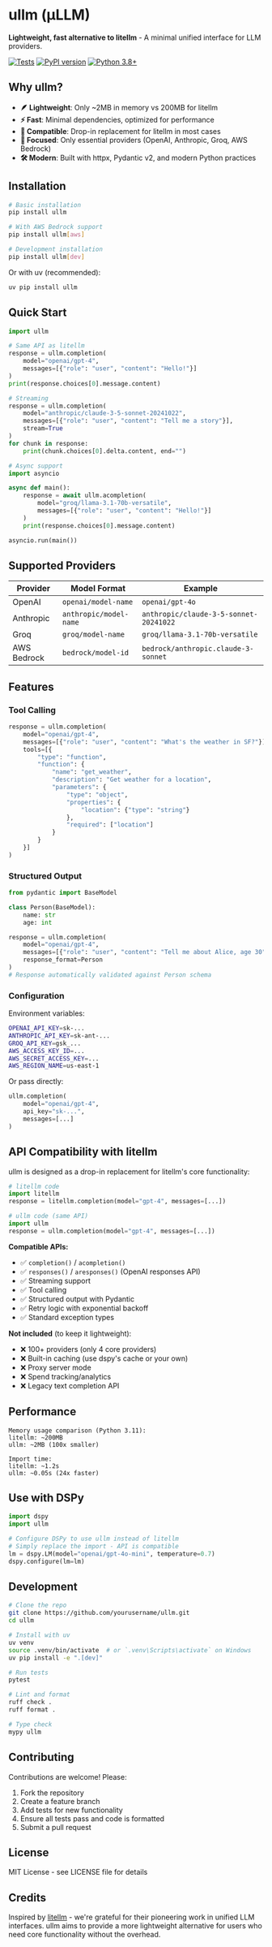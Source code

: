 # ullm (μLLM)

**Lightweight, fast alternative to litellm** - A minimal unified interface for LLM providers.

[![Tests](https://github.com/yourusername/ullm/workflows/tests/badge.svg)](https://github.com/yourusername/ullm/actions)
[![PyPI version](https://badge.fury.io/py/ullm.svg)](https://badge.fury.io/py/ullm)
[![Python 3.8+](https://img.shields.io/badge/python-3.8+-blue.svg)](https://www.python.org/downloads/)

## Why ullm?

- **🪶 Lightweight**: Only ~2MB in memory vs 200MB for litellm
- **⚡ Fast**: Minimal dependencies, optimized for performance
- **🔌 Compatible**: Drop-in replacement for litellm in most cases
- **🎯 Focused**: Only essential providers (OpenAI, Anthropic, Groq, AWS Bedrock)
- **🛠️ Modern**: Built with httpx, Pydantic v2, and modern Python practices

## Installation

```bash
# Basic installation
pip install ullm

# With AWS Bedrock support
pip install ullm[aws]

# Development installation
pip install ullm[dev]
```

Or with uv (recommended):

```bash
uv pip install ullm
```

## Quick Start

```python
import ullm

# Same API as litellm
response = ullm.completion(
    model="openai/gpt-4",
    messages=[{"role": "user", "content": "Hello!"}]
)
print(response.choices[0].message.content)

# Streaming
response = ullm.completion(
    model="anthropic/claude-3-5-sonnet-20241022",
    messages=[{"role": "user", "content": "Tell me a story"}],
    stream=True
)
for chunk in response:
    print(chunk.choices[0].delta.content, end="")

# Async support
import asyncio

async def main():
    response = await ullm.acompletion(
        model="groq/llama-3.1-70b-versatile",
        messages=[{"role": "user", "content": "Hello!"}]
    )
    print(response.choices[0].message.content)

asyncio.run(main())
```

## Supported Providers

| Provider | Model Format | Example |
|----------|-------------|---------|
| OpenAI | `openai/model-name` | `openai/gpt-4o` |
| Anthropic | `anthropic/model-name` | `anthropic/claude-3-5-sonnet-20241022` |
| Groq | `groq/model-name` | `groq/llama-3.1-70b-versatile` |
| AWS Bedrock | `bedrock/model-id` | `bedrock/anthropic.claude-3-sonnet` |

## Features

### Tool Calling

```python
response = ullm.completion(
    model="openai/gpt-4",
    messages=[{"role": "user", "content": "What's the weather in SF?"}],
    tools=[{
        "type": "function",
        "function": {
            "name": "get_weather",
            "description": "Get weather for a location",
            "parameters": {
                "type": "object",
                "properties": {
                    "location": {"type": "string"}
                },
                "required": ["location"]
            }
        }
    }]
)
```

### Structured Output

```python
from pydantic import BaseModel

class Person(BaseModel):
    name: str
    age: int

response = ullm.completion(
    model="openai/gpt-4",
    messages=[{"role": "user", "content": "Tell me about Alice, age 30"}],
    response_format=Person
)
# Response automatically validated against Person schema
```

### Configuration

Environment variables:
```bash
OPENAI_API_KEY=sk-...
ANTHROPIC_API_KEY=sk-ant-...
GROQ_API_KEY=gsk_...
AWS_ACCESS_KEY_ID=...
AWS_SECRET_ACCESS_KEY=...
AWS_REGION_NAME=us-east-1
```

Or pass directly:
```python
ullm.completion(
    model="openai/gpt-4",
    api_key="sk-...",
    messages=[...]
)
```

## API Compatibility with litellm

ullm is designed as a drop-in replacement for litellm's core functionality:

```python
# litellm code
import litellm
response = litellm.completion(model="gpt-4", messages=[...])

# ullm code (same API)
import ullm
response = ullm.completion(model="gpt-4", messages=[...])
```

**Compatible APIs:**
- ✅ `completion()` / `acompletion()`
- ✅ `responses()` / `aresponses()` (OpenAI responses API)
- ✅ Streaming support
- ✅ Tool calling
- ✅ Structured output with Pydantic
- ✅ Retry logic with exponential backoff
- ✅ Standard exception types

**Not included** (to keep it lightweight):
- ❌ 100+ providers (only 4 core providers)
- ❌ Built-in caching (use dspy's cache or your own)
- ❌ Proxy server mode
- ❌ Spend tracking/analytics
- ❌ Legacy text completion API

## Performance

```
Memory usage comparison (Python 3.11):
litellm: ~200MB
ullm: ~2MB (100x smaller)

Import time:
litellm: ~1.2s
ullm: ~0.05s (24x faster)
```

## Use with DSPy

```python
import dspy
import ullm

# Configure DSPy to use ullm instead of litellm
# Simply replace the import - API is compatible
lm = dspy.LM(model="openai/gpt-4o-mini", temperature=0.7)
dspy.configure(lm=lm)
```

## Development

```bash
# Clone the repo
git clone https://github.com/yourusername/ullm.git
cd ullm

# Install with uv
uv venv
source .venv/bin/activate  # or `.venv\Scripts\activate` on Windows
uv pip install -e ".[dev]"

# Run tests
pytest

# Lint and format
ruff check .
ruff format .

# Type check
mypy ullm
```

## Contributing

Contributions are welcome! Please:

1. Fork the repository
2. Create a feature branch
3. Add tests for new functionality
4. Ensure all tests pass and code is formatted
5. Submit a pull request

## License

MIT License - see LICENSE file for details

## Credits

Inspired by [litellm](https://github.com/BerriAI/litellm) - we're grateful for their pioneering work in unified LLM interfaces. ullm aims to provide a more lightweight alternative for users who need core functionality without the overhead.
